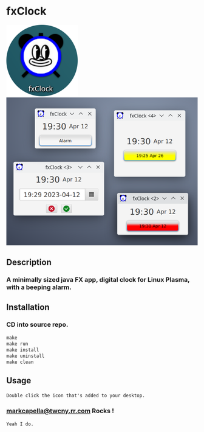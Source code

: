 # fxClock

!['fxClock'](https://github.com/markcapella/fxClock/blob/main/assets/images/screenshotIcon.png)
!['fxClock'](https://github.com/markcapella/fxClock/blob/main/assets/images/screenshot.png)

## Description

###    A minimally sized java FX app, digital clock for Linux Plasma, with a beeping alarm.


## Installation

###    CD into source repo.

    make
    make run
    make install
    make uninstall
    make clean


## Usage

    Double click the icon that's added to your desktop.


### markcapella@twcny.rr.com Rocks !

    Yeah I do.
